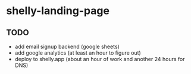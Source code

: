 # shelly-landing-page
## TODO 
- add email signup backend (google sheets)
- add google analytics (at least an hour to figure out)
- deploy to shelly.app (about an hour of work and another 24 hours for DNS) 
